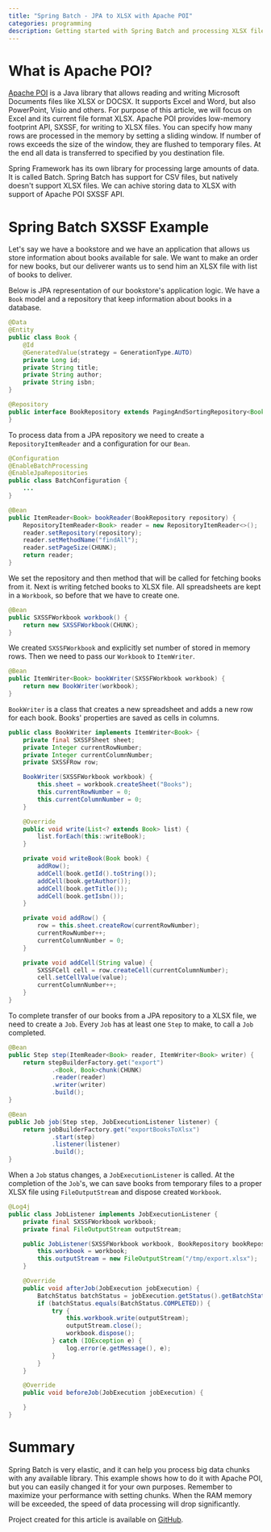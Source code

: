 ```yaml
---
title: "Spring Batch - JPA to XLSX with Apache POI"
categories: programming
description: Getting started with Spring Batch and processing XLSX files
---
```


# What is Apache POI?

[Apache POI](https://poi.apache.org/) is a Java library that allows reading and writing Microsoft Documents files like XLSX or DOCSX.
It supports Excel and Word, but also PowerPoint, Visio and others. For purpose of this article, we will focus on Excel and its current file format XLSX.
Apache POI provides low-memory footprint API, SXSSF, for writing to XLSX files. You can specify how many rows are processed in the memory by setting a sliding window.
If number of rows exceeds the size of the window, they are flushed to temporary files. At the end all data is transferred to specified by you destination file.

Spring Framework has its own library for processing large amounts of data. It is called Batch.
Spring Batch has support for CSV files, but natively doesn't support XLSX files. We can achive storing data to XLSX with support of Apache POI SXSSF API.

# Spring Batch SXSSF Example

Let's say we have a bookstore and we have an application that allows us store information about books available for sale.
We want to make an order for new books, but our deliverer wants us to send him an XLSX file with list of books to deliver.

Below is JPA representation of our bookstore's application logic. We have a `Book` model and a repository that keep information about books in a database.

```java
@Data
@Entity
public class Book {
    @Id
    @GeneratedValue(strategy = GenerationType.AUTO)
    private Long id;
    private String title;
    private String author;
    private String isbn;
}
```

```java
@Repository
public interface BookRepository extends PagingAndSortingRepository<Book, Long> {
}
```

To process data from a JPA repository we need to create a `RepositoryItemReader` and a configuration for our `Bean`.

```java
@Configuration
@EnableBatchProcessing
@EnableJpaRepositories
public class BatchConfiguration {
    ...
}

```

```java
@Bean
public ItemReader<Book> bookReader(BookRepository repository) {
    RepositoryItemReader<Book> reader = new RepositoryItemReader<>();
    reader.setRepository(repository);
    reader.setMethodName("findAll");
    reader.setPageSize(CHUNK);
    return reader;
}
```

We set the repository and then method that will be called for fetching books from it. Next is writing fetched books to XLSX file.
All spreadsheets are kept in a `Workbook`, so before that we have to create one.

```java
@Bean
public SXSSFWorkbook workbook() {
    return new SXSSFWorkbook(CHUNK);
}
```
We created `SXSSFWorkbook` and explicitly set number of stored in memory rows. Then we need to pass our `Workbook` to `ItemWriter`.

```java
@Bean
public ItemWriter<Book> bookWriter(SXSSFWorkbook workbook) {
    return new BookWriter(workbook);
}
```

`BookWriter` is a class that creates a new spreadsheet and adds a new row for each book. Books' properties are saved as cells in columns.

```java
public class BookWriter implements ItemWriter<Book> {
    private final SXSSFSheet sheet;
    private Integer currentRowNumber;
    private Integer currentColumnNumber;
    private SXSSFRow row;

    BookWriter(SXSSFWorkbook workbook) {
        this.sheet = workbook.createSheet("Books");
        this.currentRowNumber = 0;
        this.currentColumnNumber = 0;
    }

    @Override
    public void write(List<? extends Book> list) {
        list.forEach(this::writeBook);
    }

    private void writeBook(Book book) {
        addRow();
        addCell(book.getId().toString());
        addCell(book.getAuthor());
        addCell(book.getTitle());
        addCell(book.getIsbn());
    }

    private void addRow() {
        row = this.sheet.createRow(currentRowNumber);
        currentRowNumber++;
        currentColumnNumber = 0;
    }

    private void addCell(String value) {
        SXSSFCell cell = row.createCell(currentColumnNumber);
        cell.setCellValue(value);
        currentColumnNumber++;
    }
}
```
To complete transfer of our books from a JPA repository to a XLSX file, we need to create a `Job`. Every `Job` has at least one `Step` to make, to call a `Job` completed.

```java
@Bean
public Step step(ItemReader<Book> reader, ItemWriter<Book> writer) {
    return stepBuilderFactory.get("export")
            .<Book, Book>chunk(CHUNK)
            .reader(reader)
            .writer(writer)
            .build();
}

@Bean
public Job job(Step step, JobExecutionListener listener) {
    return jobBuilderFactory.get("exportBooksToXlsx")
            .start(step)
            .listener(listener)
            .build();
}
```
When a `Job` status changes, a `JobExecutionListener` is called. At the completion of the `Job`'s, we can save books from temporary files to a proper XLSX file using `FileOutputStream` and dispose created `Workbook`.

```java
@Log4j
public class JobListener implements JobExecutionListener {
    private final SXSSFWorkbook workbook;
    private final FileOutputStream outputStream;

    public JobListener(SXSSFWorkbook workbook, BookRepository bookRepository) throws IOException {
        this.workbook = workbook;
        this.outputStream = new FileOutputStream("/tmp/export.xlsx");
    }

    @Override
    public void afterJob(JobExecution jobExecution) {
        BatchStatus batchStatus = jobExecution.getStatus().getBatchStatus();
        if (batchStatus.equals(BatchStatus.COMPLETED)) {
            try {
                this.workbook.write(outputStream);
                outputStream.close();
                workbook.dispose();
            } catch (IOException e) {
                log.error(e.getMessage(), e);
            }
        }
    }

    @Override
    public void beforeJob(JobExecution jobExecution) {

    }
}
```

# Summary

Spring Batch is very elastic, and it can help you process big data chunks with any available library.
This example shows how to do it with Apache POI, but you can easily changed it for your own purposes.
Remember to maximize your performance with setting chunks. When the RAM memory will be exceeded, the speed of data processing will drop
significantly.

Project created for this article is available on [GitHub](https://github.com/wpanas/code-snippets/tree/master/jpa-to-xlsx).